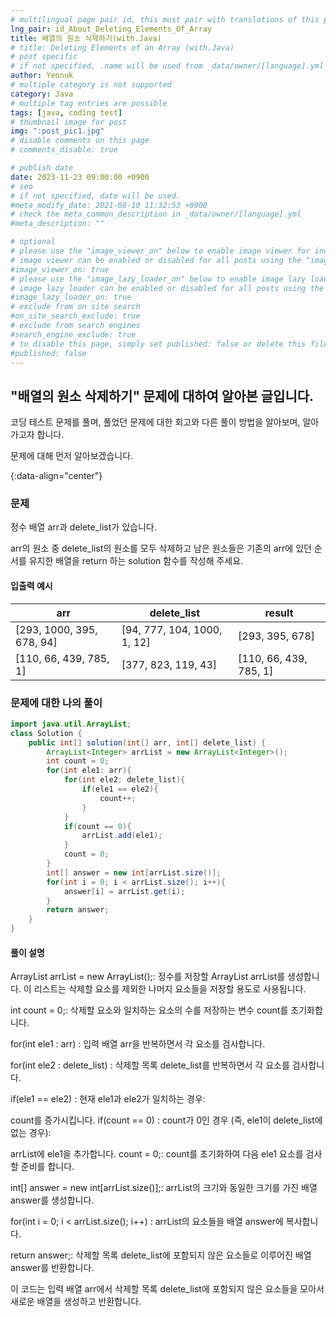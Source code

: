 ```yaml
---
# multilingual page pair id, this must pair with translations of this page. (This name must be unique)
lng_pair: id_About_Deleting_Elements_Of_Array
title: 배열의 원소 삭제하기(with.Java)
# title: Deleting Elements of an Array (with.Java)
# post specific
# if not specified, .name will be used from _data/owner/[language].yml
author: Yeonuk
# multiple category is not supported
category: Java
# multiple tag entries are possible
tags: [java, coding test]
# thumbnail image for post
img: ":post_pic1.jpg"
# disable comments on this page
# comments_disable: true

# publish date
date: 2023-11-23 09:00:00 +0900
# seo
# if not specified, date will be used.
#meta_modify_date: 2021-08-10 11:32:53 +0900
# check the meta_common_description in _data/owner/[language].yml
#meta_description: ""

# optional
# please use the "image_viewer_on" below to enable image viewer for individual pages or posts (_posts/ or [language]/_posts folders).
# image viewer can be enabled or disabled for all posts using the "image_viewer_posts: true" setting in _data/conf/main.yml.
#image_viewer_on: true
# please use the "image_lazy_loader_on" below to enable image lazy loader for individual pages or posts (_posts/ or [language]/_posts folders).
# image lazy loader can be enabled or disabled for all posts using the "image_lazy_loader_posts: true" setting in _data/conf/main.yml.
#image_lazy_loader_on: true
# exclude from on site search
#on_site_search_exclude: true
# exclude from search engines
#search_engine_exclude: true
# to disable this page, simply set published: false or delete this file
#published: false
---
```


<!-- outline-start -->

## "배열의 원소 삭제하기" 문제에 대하여 알아본 글입니다.

코딩 테스트 문제를 풀며, 풀었던 문제에 대한 회고와 다른 풀이 방법을 알아보며, 알아가고자 합니다.

문제에 대해 먼저 알아보겠습니다.

{:data-align="center"}

<!-- outline-end -->

### 문제

정수 배열 arr과 delete_list가 있습니다.

arr의 원소 중 delete_list의 원소를 모두 삭제하고 남은 원소들은 기존의 arr에 있던 순서를 유지한 배열을 return 하는 solution 함수를 작성해 주세요.

#### 입출력 예시

| arr                       | delete_list                 | result                 |
| ------------------------- | --------------------------- | ---------------------- |
| [293, 1000, 395, 678, 94] | [94, 777, 104, 1000, 1, 12] | [293, 395, 678]        |
| [110, 66, 439, 785, 1]    | [377, 823, 119, 43]         | [110, 66, 439, 785, 1] |

### 문제에 대한 나의 풀이

```java
import java.util.ArrayList;
class Solution {
    public int[] solution(int[] arr, int[] delete_list) {
        ArrayList<Integer> arrList = new ArrayList<Integer>();
        int count = 0;
        for(int ele1: arr){
            for(int ele2: delete_list){
                if(ele1 == ele2){
                    count++;
                }
            }
            if(count == 0){
                arrList.add(ele1);
            }
            count = 0;
        }
        int[] answer = new int[arrList.size()];
        for(int i = 0; i < arrList.size(); i++){
            answer[i] = arrList.get(i);
        }
        return answer;
    }
}
```

#### 풀이 설명

ArrayList<Integer> arrList = new ArrayList<Integer>();: 정수를 저장할 ArrayList arrList를 생성합니다. 이 리스트는 삭제할 요소를 제외한 나머지 요소들을 저장할 용도로 사용됩니다.

int count = 0;: 삭제할 요소와 일치하는 요소의 수를 저장하는 변수 count를 초기화합니다.

for(int ele1 : arr) : 입력 배열 arr을 반복하면서 각 요소를 검사합니다.

for(int ele2 : delete_list) : 삭제할 목록 delete_list를 반복하면서 각 요소를 검사합니다.

if(ele1 == ele2) : 현재 ele1과 ele2가 일치하는 경우:

count를 증가시킵니다.
if(count == 0) : count가 0인 경우 (즉, ele1이 delete_list에 없는 경우):

arrList에 ele1을 추가합니다.
count = 0;: count를 초기화하여 다음 ele1 요소를 검사할 준비를 합니다.

int[] answer = new int[arrList.size()];: arrList의 크기와 동일한 크기를 가진 배열 answer를 생성합니다.

for(int i = 0; i < arrList.size(); i++) : arrList의 요소들을 배열 answer에 복사합니다.

return answer;: 삭제할 목록 delete_list에 포함되지 않은 요소들로 이루어진 배열 answer를 반환합니다.

이 코드는 입력 배열 arr에서 삭제할 목록 delete_list에 포함되지 않은 요소들을 모아서 새로운 배열을 생성하고 반환합니다.
